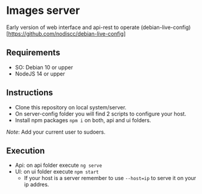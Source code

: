 # Images server

Early version of web interface and api-rest to operate (debian-live-config)[https://github.com/nodiscc/debian-live-config]

## Requirements

* SO: Debian 10 or upper
* NodeJS 14 or upper

## Instructions

* Clone this repository on local system/server. 
* On server-config folder you will find 2 scripts to configure your host.
* Install npm packages `npm i` on both, api and ui folders.

*Note*: Add your current user to sudoers.

## Execution

* Api: on api folder execute `ng serve`
* UI: on ui folder execute `npm start`
    * If your host is a server remember to use `--host=ip` to serve it on your ip addres.
